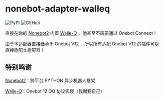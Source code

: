 # nonebot-adapter-walleq

<img alt="PyPI" src="https://img.shields.io/pypi/v/nonebot-adapter-walleq">
<img alt="GitHub" src="https://img.shields.io/github/license/onebot-walle/nonebot_adapter_walleq">

直接在你的 [Nonebot2](https://github.com/nonebot/nonebot2) 内置 [Walle-Q](https://github.com/onebot-walle/walle-q) ，他甚至不需要通过 Onebot Connect！

由于本适配器直接继承于 Onebot V12 ，所以所有适配 Onebot V12 的插件可以直接适配本适配器！

## 特别鸣谢

[Nonebot2](https://github.com/nonebot/nonebot2)：跨平台 PYTHON 异步机器人框架

[Walle-Q](https://github.com/onebot-walle/walle-q)：Onebot 12 QQ 协议实现（我谢我自己）